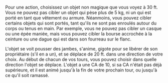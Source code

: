 Pour une action, choisissez un objet non magique que vous voyez à 30 ft. Vous ne pouvez pas cibler un objet qui pèse plus de 5 kg, ni un qui est porté en tant que vêtement ou armure. Néanmoins, vous pouvez cibler certains objets qui sont portés, tant qu'ils ne sont pas enroulés autour du corps ou tenus en main. Par exemple, vous ne pouvez pas cibler un casque ou une épée maniée, mais vous pouvez cibler la bourse accrochée à la ceinture ou une dague qui est dans son fourreau sur le flanc.

L'objet se voit pousser des jambes, s'anime, gigote pour se libérer de son propriétaire (s'il en a un), et se déplace de 20 ft. dans une direction de votre choix. Au début de chacun de vos tours, vous pouvez choisir dans quelle direction l'objet se déplace. L'objet a une CA de 10, si sa CA n'était pas déjà supérieure, et il est animé jusqu'à la fin de votre prochain tour, ou jusqu'à ce qu'il soit ramassé.
